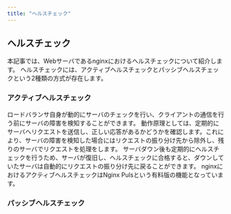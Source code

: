 ```yaml
---
title: "ヘルスチェック"
---
```


## ヘルスチェック
本記事では、Webサーバであるnginxにおけるヘルスチェックについて紹介します。
ヘルスチェックには、アクティブヘルスチェックとパッシブヘルスチェックという2種類の方式が存在します。

### アクティブヘルスチェック
ロードバランサ自身が動的にサーバのチェックを行い、クライアントの通信を行う前にサーバの障害を検知することができます。
動作原理としては、定期的にサーバへリクエストを送信し、正しい応答があるかどうかを確認します。これにより、サーバの障害を検知した場合にはリクエストの振り分け先から除外し、残りのサーバでリクエストを処理をします。
サーバダウン後も定期的にヘルスチェックを行うため、サーバが復旧し、ヘルスチェックに合格すると、ダウンしていたサーバは自動的にリクエストの振り分け先に戻ることができます。
nginxにおけるアクティブヘルスチェックはNginx Pulsという有料版の機能となっています。

### パッシブヘルスチェック

